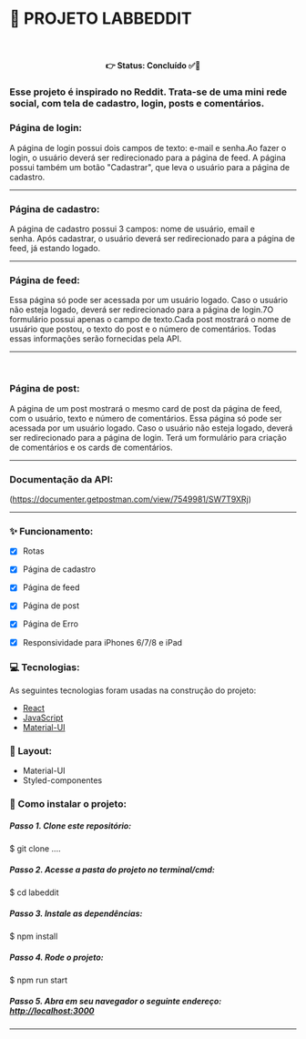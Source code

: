 #  📌 PROJETO LABBEDDIT
<br>
<h4 align='center'>
👉 Status: Concluído ✅👏
</h4>

### Esse projeto é inspirado no Reddit. Trata-se de uma mini rede social, com tela de cadastro, login, posts e comentários.

### Página de login:  

A página de login possui dois campos de texto: e-mail e senha.Ao fazer o login, o usuário deverá ser redirecionado para a página de feed. A página possui também um botão "Cadastrar", que leva o usuário para a página de cadastro. 
<hr />

### Página de cadastro:
A página de cadastro possui 3 campos: nome de usuário, email e senha. Após cadastrar, o usuário deverá ser redirecionado para a página de feed, já estando logado.
<hr />

### Página de feed:
Essa página só pode ser acessada por um usuário logado. Caso o usuário não esteja logado, deverá ser redirecionado para a página de login.7O formulário possui apenas o campo de texto.Cada post mostrará o nome de usuário que postou, o texto do post e o número de comentários. Todas essas informações serão fornecidas pela API. 
<hr /> 

### Página de post:
A página de um post mostrará o mesmo card de post da página de feed, com o usuário, texto e número de comentários. Essa página só pode ser acessada por um usuário logado. Caso o usuário não esteja logado, deverá ser redirecionado para a página de login. Terá um formulário para criação de comentários e os cards de comentários.

<hr />

### Documentação da API:

(https://documenter.getpostman.com/view/7549981/SW7T9XRj) 


<hr />


### ✨ Funcionamento:


- [x] Rotas
- [x] Página de cadastro
- [x] Página de feed
- [x] Página de post
- [x] Página de Erro
- [x] Responsividade para iPhones 6/7/8 e iPad


### 💻 Tecnologias:
As seguintes tecnologias foram usadas na construção do projeto:
- [React](https://pt-br.reactjs.org/)
- [JavaScript](https://www.javascript.com/)
- [Material-UI](https://material-ui.com/pt/)


### 🎨 Layout:
- Material-UI
- Styled-componentes


### 📂 Como instalar o projeto:
##### Passo 1. Clone este repositório:
$ git clone ....
##### Passo 2. Acesse a pasta do projeto no terminal/cmd:
$ cd labeddit
##### Passo 3. Instale as dependências:
$ npm install
##### Passo 4. Rode o projeto:
$ npm run start
##### Passo 5. Abra em seu navegador o seguinte endereço: [http://localhost:3000](http://localhost:3000)

<hr />
